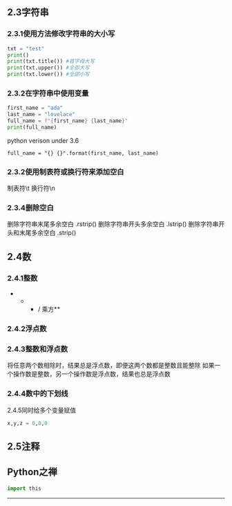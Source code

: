 ## 2.3字符串

### 2.3.1使用方法修改字符串的大小写
```python
txt = "test"
print()
print(txt.title()) #首字母大写
print(txt.upper()) #全部大写
print(txt.lower()) #全部小写
```
### 2.3.2在字符串中使用变量
```python
first_name = "ada"
last_name = "lovelace"
full_name = f"{first_name} {last_name}"
print(full_name)
```
python verison under 3.6
```
full_name = "{} {}".format(first_name, last_name)
```

### 2.3.2使用制表符或换行符来添加空白
制表符\t
换行符\n

### 2.3.4删除空白
删除字符串末尾多余空白
.rstrip()
删除字符串开头多余空白
.lstrip()
删除字符串开头和末尾多余空白
.strip()

## 2.4数

### 2.4.1整数
+ - * /
乘方**

### 2.4.2浮点数

### 2.4.3整数和浮点数
将任意两个数相除时，结果总是浮点数，即便这两个数都是整数且能整除
如果一个操作数是整数，另一个操作数是浮点数，结果也总是浮点数

### 2.4.4数中的下划线
2.4.5同时给多个变量赋值
```python
x,y,z = 0,0,0
```

## 2.5注释

## Python之禅
```python
import this
```

----